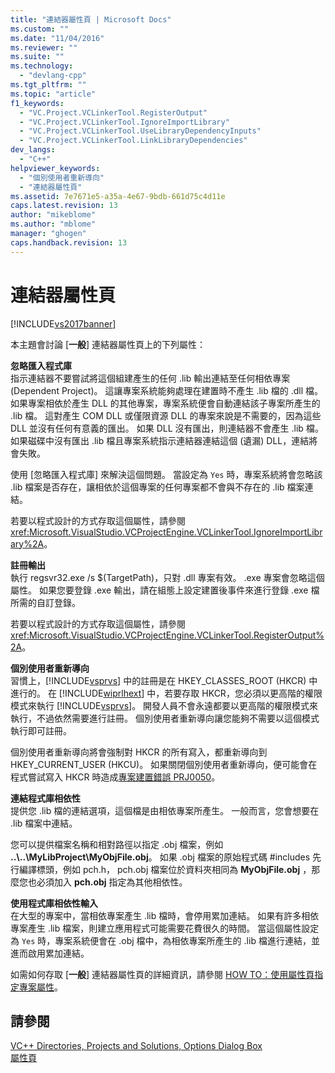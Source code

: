 ```yaml
---
title: "連結器屬性頁 | Microsoft Docs"
ms.custom: ""
ms.date: "11/04/2016"
ms.reviewer: ""
ms.suite: ""
ms.technology: 
  - "devlang-cpp"
ms.tgt_pltfrm: ""
ms.topic: "article"
f1_keywords: 
  - "VC.Project.VCLinkerTool.RegisterOutput"
  - "VC.Project.VCLinkerTool.IgnoreImportLibrary"
  - "VC.Project.VCLinkerTool.UseLibraryDependencyInputs"
  - "VC.Project.VCLinkerTool.LinkLibraryDependencies"
dev_langs: 
  - "C++"
helpviewer_keywords: 
  - "個別使用者重新導向"
  - "連結器屬性頁"
ms.assetid: 7e7671e5-a35a-4e67-9bdb-661d75c4d11e
caps.latest.revision: 13
author: "mikeblome"
ms.author: "mblome"
manager: "ghogen"
caps.handback.revision: 13
---
```

# 連結器屬性頁
[!INCLUDE[vs2017banner](../assembler/inline/includes/vs2017banner.md)]

本主題會討論 \[**一般**\] 連結器屬性頁上的下列屬性：  
  
 **忽略匯入程式庫**  
 指示連結器不要嘗試將這個組建產生的任何 .lib 輸出連結至任何相依專案 \(Dependent Project\)。  這讓專案系統能夠處理在建置時不產生 .lib 檔的 .dll 檔。  如果專案相依於產生 DLL 的其他專案，專案系統便會自動連結該子專案所產生的 .lib 檔。  這對產生 COM DLL 或僅限資源 DLL 的專案來說是不需要的，因為這些 DLL 並沒有任何有意義的匯出。  如果 DLL 沒有匯出，則連結器不會產生 .lib 檔。  如果磁碟中沒有匯出 .lib 檔且專案系統指示連結器連結這個 \(遺漏\) DLL，連結將會失敗。  
  
 使用 \[忽略匯入程式庫\] 來解決這個問題。  當設定為 `Yes` 時，專案系統將會忽略該 .lib 檔案是否存在，讓相依於這個專案的任何專案都不會與不存在的 .lib 檔案連結。  
  
 若要以程式設計的方式存取這個屬性，請參閱 <xref:Microsoft.VisualStudio.VCProjectEngine.VCLinkerTool.IgnoreImportLibrary%2A>。  
  
 **註冊輸出**  
 執行 regsvr32.exe \/s $\(TargetPath\)，只對 .dll 專案有效。  .exe 專案會忽略這個屬性。  如果您要登錄 .exe 輸出，請在組態上設定建置後事件來進行登錄 .exe 檔所需的自訂登錄。  
  
 若要以程式設計的方式存取這個屬性，請參閱 <xref:Microsoft.VisualStudio.VCProjectEngine.VCLinkerTool.RegisterOutput%2A>。  
  
 **個別使用者重新導向**  
 習慣上，[!INCLUDE[vsprvs](../assembler/masm/includes/vsprvs_md.md)] 中的註冊是在 HKEY\_CLASSES\_ROOT \(HKCR\) 中進行的。  在 [!INCLUDE[wiprlhext](../c-runtime-library/reference/includes/wiprlhext_md.md)] 中，若要存取 HKCR，您必須以更高階的權限模式來執行 [!INCLUDE[vsprvs](../assembler/masm/includes/vsprvs_md.md)]。  開發人員不會永遠都要以更高階的權限模式來執行，不過依然需要進行註冊。  個別使用者重新導向讓您能夠不需要以這個模式執行即可註冊。  
  
 個別使用者重新導向將會強制對 HKCR 的所有寫入，都重新導向到 HKEY\_CURRENT\_USER \(HKCU\)。  如果關閉個別使用者重新導向，便可能會在程式嘗試寫入 HKCR 時造成[專案建置錯誤 PRJ0050](../error-messages/tool-errors/project-build-error-prj0050.md)。  
  
 **連結程式庫相依性**  
 提供您 .lib 檔的連結選項，這個檔是由相依專案所產生。  一般而言，您會想要在 .lib 檔案中連結。  
  
 您可以提供檔案名稱和相對路徑以指定 .obj 檔案，例如 **..\\..\\MyLibProject\\MyObjFile.obj**。  如果 .obj 檔案的原始程式碼 \#includes 先行編譯標頭，例如 pch.h， pch.obj 檔案位於資料夾相同為 **MyObjFile.obj** ，那麼您也必須加入 **pch.obj** 指定為其他相依性。  
  
 **使用程式庫相依性輸入**  
 在大型的專案中，當相依專案產生 .lib 檔時，會停用累加連結。  如果有許多相依專案產生 .lib 檔案，則建立應用程式可能需要花費很久的時間。  當這個屬性設定為 `Yes` 時，專案系統便會在 .obj 檔中，為相依專案所產生的 .lib 檔進行連結，並進而啟用累加連結。  
  
 如需如何存取 \[**一般**\] 連結器屬性頁的詳細資訊，請參閱 [HOW TO：使用屬性頁指定專案屬性](../misc/how-to-specify-project-properties-with-property-pages.md)。  
  
## 請參閱  
 [VC\+\+ Directories, Projects and Solutions, Options Dialog Box](http://msdn.microsoft.com/zh-tw/e027448b-c811-4c3d-8531-4325ad3f6e02)   
 [屬性頁](../ide/property-pages-visual-cpp.md)